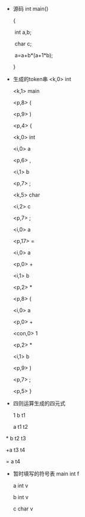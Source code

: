 - 源码
  int main()
  
  {
  
  ​    int a,b;
  
  ​    char c;
  
  ​    a=a+b*(a+1*b);
  
  }
  
- 生成的token串
  <k,0>  int
  
  <k,1>  main
  
  <p,8>  (
  
  <p,9>  )
  
  <p,4>  {
  
  <k,0>  int
  
  <i,0>  a
  
  <p,6>  ,
  
  <i,1>  b
  
  <p,7>  ;
  
  <k,5>  char
  
  <i,2>  c
  
  <p,7>  ;
  
  <i,0>  a
  
  <p,17>  =
  
  <i,0>  a
  
  <p,0>  +
  
  <i,1>  b
  
  <p,2>  *
  
  <p,8>  (
  
  <i,0>  a
  
  <p,0>  +
  
  <con,0>  1
  
  <p,2>  *
  
  <i,1>  b
  
  <p,9>  )
  
  <p,7>  ;
  
  <p,5>  }
  
  
  
- 四则运算生成的四元式

  1 b t1

  a t1 t2

​       * b t2 t3

​       +a t3 t4

​       = a  t4

- 暂时填写的符号表
  main int f
  
  a int v
  
  b int v
  
  c char v